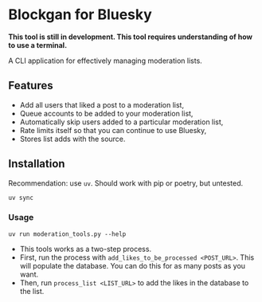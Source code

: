 # Blockgan for Bluesky

**This tool is still in development. This tool requires understanding of how to use a terminal.**

A CLI application for effectively managing moderation lists.

## Features
- Add all users that liked a post to a moderation list,
- Queue accounts to be added to your moderation list,
- Automatically skip users added to a particular moderation list,
- Rate limits itself so that you can continue to use Bluesky,
- Stores list adds with the source.

## Installation
Recommendation: use `uv`. Should work with pip or poetry, but untested.
```
uv sync
```

### Usage
```
uv run moderation_tools.py --help
```

- This tools works as a two-step process.
- First, run the process with `add_likes_to_be_processed <POST_URL>`. This will populate the database. You can do this for as many posts as you want.
- Then, run `process_list <LIST_URL>` to add the likes in the database to the list.
